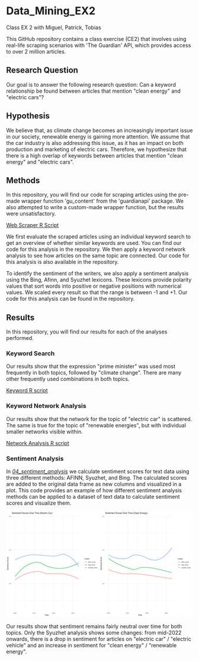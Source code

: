 # Data_Mining_EX2
Class EX 2 with Miguel, Patrick, Tobias

This GitHub repository contains a class exercise (CE2) that involves using real-life scraping scenarios with 'The Guardian' API, which provides access to over 2 million articles.

## Research Question

Our goal is to answer the following research question: Can a keyword relationship be found between articles that mention "clean energy" and "electric cars"?

## Hypothesis

We believe that, as climate change becomes an increasingly important issue in our society, renewable energy is gaining more attention. We assume that the car industry is also addressing this issue, as it has an impact on both production and marketing of electric cars. Therefore, we hypothesize that there is a high overlap of keywords between articles that mention "clean energy" and "electric cars".

## Methods

In this repository, you will find our code for scraping articles using the pre-made wrapper function 'gu_content' from the 'guardianapi' package. We also attempted to write a custom-made wrapper function, but the results were unsatisfactory.

[Web Scraper R Script](code/00_example_scrape_articles.R)

We first evaluate the scraped articles using an individual keyword search to get an overview of whether similar keywords are used. You can find our code for this analysis in the repository. We then apply a keyword network analysis to see how articles on the same topic are connected. Our code for this analysis is also available in the repository.

To identify the sentiment of the writers, we also apply a sentiment analysis using the Bing, Afinn, and Syuzhet lexicons. These lexicons provide polarity values that sort words into positive or negative positions with numerical values. We scaled every result so that the range is between -1 and +1. Our code for this analysis can be found in the repository.

## Results

In this repository, you will find our results for each of the analyses performed.

### Keyword Search

Our results show that the expression "prime minister" was used most frequently in both topics, followed by "climate change". There are many other frequently used combinations in both topics.


[Keyword R script](code/01_data_evaluation.R)

### Keyword Network Analysis

Our results show that the network for the topic of "electric car" is scattered. The same is true for the topic of "renewable energies", but with individual smaller networks visible within.

[Network Analysis R script](code/02_word_graph.R)


### Sentiment Analysis
In [*04_sentiment_analysis*](code/04_sentiment_analysis.R) we calculate sentiment scores for text data using three different methods: AFINN, Syuzhet, and Bing. The calculated scores are added to the original data frame as new columns and visualized in a plot. This code provides an example of how different sentiment analysis methods can be applied to a dataset of text data to calculate sentiment scores and visualize them.  

![Article Sentiment over Time based on Topic](output/plots/sentiment_over_time_combined.png)

Our results show that sentiment remains fairly neutral over time for both topics. Only the Syuzhet analysis shows some changes: from mid-2022 onwards, there is a drop in sentiment for articles on "electric car" / "electric vehicle" and an increase in sentiment for "clean energy" / "renewable energy".